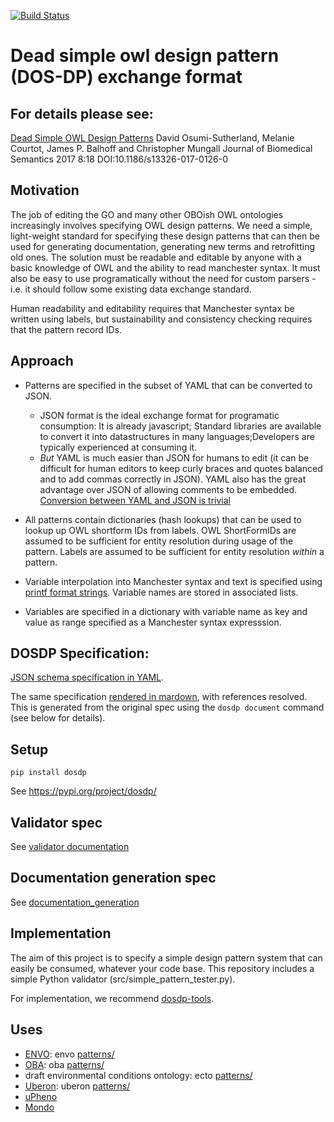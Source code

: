 [![Build Status](https://travis-ci.org/INCATools/dead_simple_owl_design_patterns.svg?branch=master)](https://travis-ci.org/INCATools/dead_simple_owl_design_patterns)

# Dead simple owl design pattern (DOS-DP) exchange format

## For details please see:

[Dead Simple OWL Design Patterns](https://jbiomedsem.biomedcentral.com/articles/10.1186/s13326-017-0126-0)
David Osumi-Sutherland, Melanie Courtot, James P. Balhoff and Christopher Mungall
Journal of Biomedical Semantics 2017 8:18 DOI:10.1186/s13326-017-0126-0


## Motivation

The job of editing the GO and many other OBOish OWL ontologies increasingly involves specifying OWL design patterns.  We need a simple, light-weight standard for specifying these design patterns that can then be used for generating documentation, generating new terms and retrofitting old ones. The solution must be readable and editable by anyone with a basic knowledge of OWL and the ability to read manchester syntax.  It must also be easy to use programatically without the need for custom parsers - i.e. it should follow some existing data exchange standard.

Human readability and editability requires that Manchester syntax be written using labels, but sustainability and consistency checking requires that the pattern record IDs. 

## Approach

* Patterns are specified in the subset of YAML that can be converted to JSON.
  * JSON format is the ideal exchange format for programatic consumption: It is already javascript; Standard libraries are available to convert it into datastructures in many languages;Developers are typically experienced at consuming it. 
  * *But* YAML is much easier than JSON for humans to edit (it can be difficult for human editors to keep curly braces and quotes balanced and to add commas correctly in JSON). YAML also has the great advantage over JSON of allowing comments to be embedded. [Conversion between YAML and JSON is trivial](http://yamltojson.com/)

* All patterns contain dictionaries (hash lookups) that can be used to lookup up OWL shortform IDs from labels.  OWL ShortFormIDs are assumed to be sufficient for entity resolution during usage of the pattern.  Labels are assumed to be sufficient for entity resolution _within_ a pattern.

* Variable interpolation into Manchester syntax and text is specified using [printf format strings](https://en.wikipedia.org/wiki/Printf_format_string).  Variable names are stored in associated lists.

* Variables are specified in a dictionary with variable name as key and value as range specified as a Manchester syntax expresssion.

## DOSDP Specification:

[JSON schema specification in YAML](https://github.com/INCATools/dead_simple_owl_design_patterns/blob/master/src/schema/dosdp_schema.yaml).

The same specification [rendered in mardown](docs/dosdp_schema.md), with references resolved. This is generated from the original spec using the `dosdp document` command (see below for details). 

## Setup

```
pip install dosdp
```

See https://pypi.org/project/dosdp/

## Validator spec

See [validator documentation](docs/validator.md)

## Documentation generation spec

See [documentation_generation](docs/document.md)

## Implementation

The aim of this project is to specify a simple design pattern system that can easily be consumed, whatever your code base.
This repository includes a simple Python validator (src/simple_pattern_tester.py).

For implementation, we recommend [dosdp-tools](https://github.com/INCATools/dosdp-tools).

## Uses

 * [ENVO](http://obofoundry.org/ontology/envo.html): envo [patterns/](https://github.com/EnvironmentOntology/envo/tree/master/src/envo/patterns)
 * [OBA](http://obofoundry.org/ontology/oba.html): oba [patterns/](https://github.com/obophenotype/bio-attribute-ontology/tree/master/src/ontology/patterns)
 * draft environmental conditions ontology: ecto [patterns/](https://github.com/cmungall/environmental-conditions/tree/master/src/patterns)
 * [Uberon](http://obofoundry.org/ontology/uberon.html): uberon [patterns/](https://github.com/obophenotype/uberon/tree/master/patterns)
 * [uPheno](https://github.com/obophenotype/upheno)
 * [Mondo](http://www.obofoundry.org/ontology/mondo.html)
